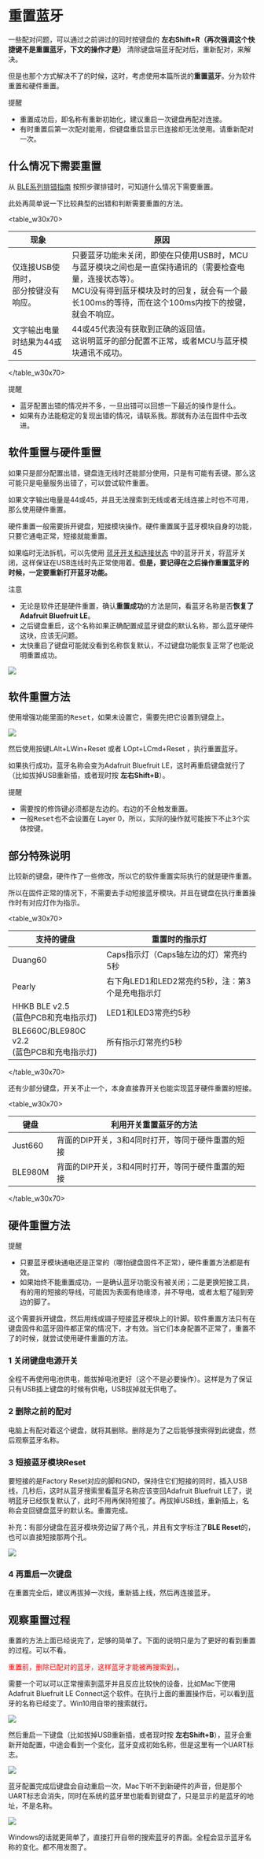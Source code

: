# 重置蓝牙
一些配对问题，可以通过之前讲过的同时按键盘的 **左右Shift+R（再次强调这个快捷键不是重置蓝牙，下文的操作才是）** 清除键盘端蓝牙配对后，重新配对，来解决。

但是也那个方式解决不了的时候，这时，考虑使用本篇所说的**重置蓝牙**。分为软件重置和硬件重置。

<html><div class="hint">
<subtitle>提醒</subtitle>
<ul><li>重置成功后，即名称有重新初始化，建议重启一次键盘再配对连接。</li>
<li>有时重置后第一次配对能用，但键盘重启显示已连接却无法使用。请重新配对一次。</li><ul>
</div></html>


## 什么情况下需要重置
从 [BLE系列排错指南](ble-series/troubleshooting) 按照步骤排错时，可知道什么情况下需要重置。

此处再简单说一下比较典型的出错和判断需要重置的方法。

<table_w30x70>

| 现象 | 原因 |
| --- | --- |
| 仅连接USB使用时，<br>部分按键没有响应。 | 只要蓝牙功能未关闭，即使在只使用USB时，MCU与蓝牙模块之间也是一直保持通讯的（需要检查电量，连接状态等）。<br>MCU没有得到蓝牙模块及时的回复，就会有一个最长100ms的等待，而在这个100ms内按下的按键，就会不响应。 |
| 文字输出电量时结果为44或45 | 44或45代表没有获取到正确的返回值。<br>这说明蓝牙的部分配置不正常，或者MCU与蓝牙模块通讯不成功。 |

</table_w30x70>

<div class="hint">
<subtitle>提醒</subtitle>

  - 蓝牙配置出错的情况并不多，一旦出错可以回想一下最近的操作是什么。
  - 如果有办法能稳定的复现出错的情况，请联系我。那就有办法在固件中去改进。</li>
</div>

## 软件重置与硬件重置
如果只是部分配置出错，键盘连无线时还能部分使用，只是有可能有丢键。那么这可能只是电量服务出错了，可以尝试软件重置。

如果文字输出电量是44或45，并且无法搜索到无线或者无线连接上时也不可用，那么使用硬件重置。

硬件重置一般需要拆开键盘，短接模块操作。硬件重置属于蓝牙模块自身的功能，只要它通电正常，短接就能重置。

如果临时无法拆机，可以先使用 [蓝牙开关和连接状态](ble-series/connection-status) 中的蓝牙开关，将蓝牙关闭，这样保证在USB连线时先正常使用着。**但是，要记得在之后操作重置蓝牙的时候，一定要重新打开蓝牙功能。**

<html><div class="attention">
<subtitle>注意</subtitle>
<ul><li>无论是软件还是硬件重置，确认<b>重置成功</b>的方法是同，看蓝牙名称是否<b>恢复了Adafruit Bluefruit LE</b>。</li>
<li>之后键盘重启，这个名称如果正确配置成蓝牙键盘的默认名称，那么蓝牙硬件这块，应该无问题。</li>
<li>太快重启了键盘可能就没看到名称恢复默认，不过键盘功能恢复正常了也能说明重置成功。<ul>
</div></html>

<div style="width: 600px">

![](/assets/reset-ble-08.jpg?600)
</div>


## 软件重置方法
使用增强功能里面的<kbd>Reset</kbd>，如果未设置它，需要先把它设置到键盘上。

![](/assets/reset-ble-01.jpg)

然后使用按键<key>LAlt+LWin+Reset</key> 或者 <key>LOpt+LCmd+Reset</key> ，执行重置蓝牙。

如果执行成功，蓝牙名称会变为Adafruit Bluefruit LE，这时再重启键盘就行了（比如拔掉USB重新插，或者现时按 **左右Shift+B**）。

<html><div class="hint">
<subtitle>提醒</subtitle>
<ul><li>需要按的修饰键必须都是左边的。右边的不会触发重置。</li>
<li>一般<kbd>Reset</kbd>也不会设置在 Layer 0，所以，实际的操作就可能按下不止3个实体按键。</li><ul>
</div></html>


## 部分特殊说明

比较新的键盘，硬件作了一些修改，所以它的软件重置实际执行的就是硬件重置。

所以在固件正常的情况下，不需要去手动短接蓝牙模块。并且在键盘在执行重置操作时有对应灯作为指示。

<table_w30x70>

| 支持的键盘 | 重置时的指示灯 |
| --- | --- | 
| Duang60 | Caps指示灯（Caps轴左边的灯）常亮约5秒 |
| Pearly | 右下角LED1和LED2常亮约5秒，注：第3个是充电指示灯 |
| HHKB BLE v2.5<br>(蓝色PCB和充电指示灯) | LED1和LED3常亮约5秒 |
| BLE660C/BLE980C v2.2<br>(蓝色PCB和充电指示灯) | 所有指示灯常亮约5秒 |

</table_w30x70>

还有少部分键盘，开关不止一个，本身直接靠开关也能实现蓝牙硬件重置的短接。

<table_w30x70>

| 键盘 | 利用开关重置蓝牙的方法 |
| --- | --- | 
| Just660 | 背面的DIP开关，3和4同时打开，等同于硬件重置的短接 |
| BLE980M | 背面的DIP开关，3和4同时打开，等同于硬件重置的短接 |

</table_w30x70>

## 硬件重置方法

<html><div class="hint">
<subtitle>提醒</subtitle>
<ul><li>只要蓝牙模块通电还是正常的（哪怕键盘固件不正常），硬件重置方法都是有效。</li>
<li>如果始终不能重置成功，一是确认蓝牙功能没有被关闭；二是更换短接工具，有的用的短接的导线，可能因为表面有绝缘漆，并不导电，或者太粗了碰到旁边的脚了。</li><ul>
</div></html>

这个需要拆开键盘，然后用线或镊子短接蓝牙模块上的针脚。软件重置方法只有在键盘固件和蓝牙固件都正常的情况下，才有效。当它们本身配置不正常了，重置不了的时候，就尝试使用硬件重置的方法。

### 1 关闭键盘电源开关
全程不再使用电池供电，能拔掉电池更好（这个不是必要操作）。这样是为了保证只有USB插上键盘的时候有供电，USB拔掉就无供电了。

### 2 删除之前的配对
电脑上有配对着这个键盘，就将其删除。删除是为了之后能够搜索得到此键盘，然后观察蓝牙名称。

### 3 短接蓝牙模块Reset
要短接的是Factory Reset对应的脚和GND，保持住它们短接的同时，插入USB线，几秒后，这时从蓝牙搜索里看蓝牙名称应该变回Adafruit Bluefruit LE了，说明蓝牙已经恢复默认了，此时不用再保持短接了。再拔掉USB线，重新插上，名称会变回键盘蓝牙的默认名。重置完成。

补充：有部分键盘在蓝牙模块旁边留了两个孔，并且有文字标注了**BLE Reset**的，也可以直接短接那两个孔。

![](/assets/reset-ble-07.jpg)

### 4 再重启一次键盘
在重置完全后，建议再拔掉一次线，重新插上线，然后再连接蓝牙。


## 观察重置过程
重置的方法上面已经说完了，足够的简单了。下面的说明只是为了更好的看到重置的过程。可以不看。

<html><font color="red">重置前，删除已配对的蓝牙，这样蓝牙才能被再搜索到。</font></html>。

需要一个可以可以正常搜索到蓝牙并且反应比较快的设备，比如Mac下使用Adafruit Bluefruit LE Connect这个软件。在执行上面的重置操作后，可以看到蓝牙的名称已经变了。Win10用自带的搜索就行。

<div style="width: 600px">

![](/assets/reset-ble-02.png?600)
</div>

然后重启一下键盘（比如拔掉USB重新插，或者现时按 **左右Shift+B**），蓝牙会重新开始配置，中途会看到一个变化，蓝牙变成初始名称，但是这里有一个UART标志。

<div style="width: 400px">

![](/assets/reset-ble-03.png?400)
</div>

蓝牙配置完成后键盘会自动重启一次，Mac下听不到新硬件的声音，但是那个UART标志会消失，同时在系统的蓝牙里也能看到键盘了，只是显示的是蓝牙的地址，不是名称。

<div style="width: 600px">

![](/assets/reset-ble-04.png?600)
</div>

Windows的话就更简单了，直接打开自带的搜索蓝牙的界面。全程会显示蓝牙名称的变化。都不用发图了。
